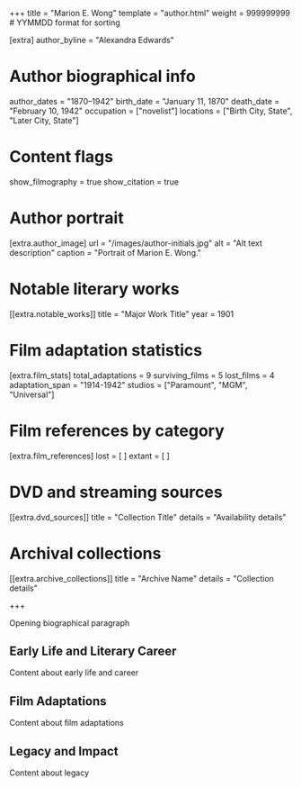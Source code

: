 +++
title = "Marion E. Wong"
template = "author.html"
weight = 999999999  # YYMMDD format for sorting

[extra]
author_byline = "Alexandra Edwards"

# Author biographical info
author_dates = "1870–1942"
birth_date = "January 11, 1870"
death_date = "February 10, 1942"
occupation = ["novelist"]
locations = ["Birth City, State", "Later City, State"]

# Content flags
show_filmography = true
show_citation = true

# Author portrait
[extra.author_image]
url = "/images/author-initials.jpg"
alt = "Alt text description"
caption = "Portrait of Marion E. Wong."

# Notable literary works
[[extra.notable_works]]
title = "Major Work Title"
year = 1901

# Film adaptation statistics
[extra.film_stats]
total_adaptations = 9
surviving_films = 5
lost_films = 4
adaptation_span = "1914-1942"
studios = ["Paramount", "MGM", "Universal"]

# Film references by category
[extra.film_references]
lost = [
]
extant = [
]

# DVD and streaming sources
[[extra.dvd_sources]]
title = "Collection Title"
details = "Availability details"

# Archival collections
[[extra.archive_collections]]
title = "Archive Name"
details = "Collection details"

+++

Opening biographical paragraph

## Early Life and Literary Career

Content about early life and career

## Film Adaptations

Content about film adaptations

## Legacy and Impact

Content about legacy